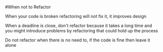 #When not to Refactor

When your code is broken refactoring will not fix it, it improves design

When a deadline is close, don't refactor because it takes a long time and you might introduce problems by refactoring that could hold up the process

Do not refactor when there is no need to, if the code is fine then leave it alone
